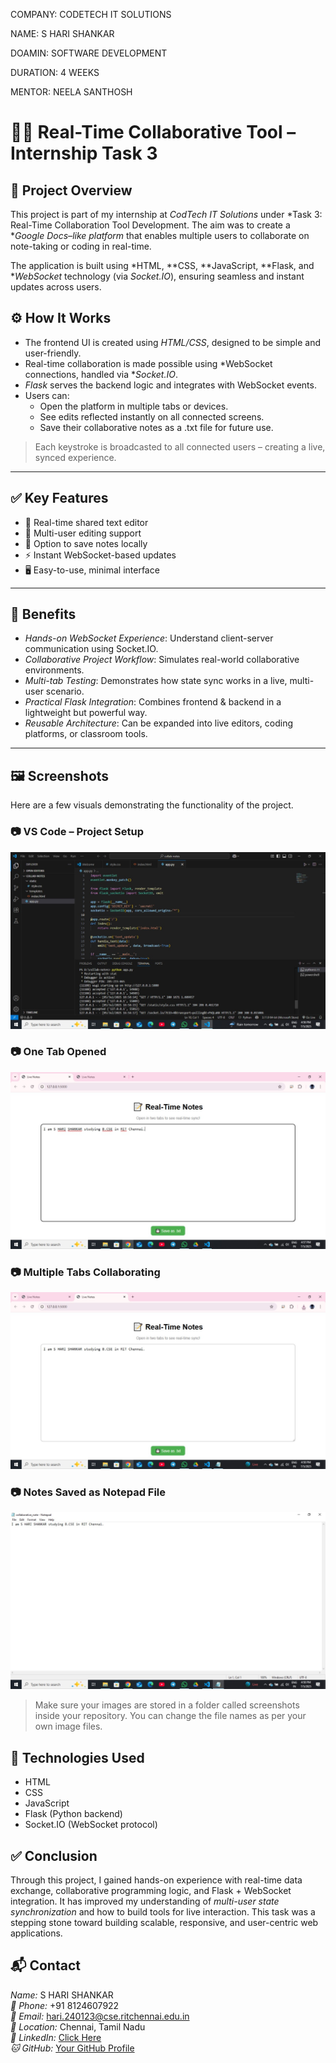 COMPANY: CODETECH IT SOLUTIONS

NAME: S HARI SHANKAR

DOAMIN: SOFTWARE DEVELOPMENT

DURATION: 4 WEEKS

MENTOR: NEELA SANTHOSH 


# 🧑‍💻 Real-Time Collaborative Tool – Internship Task 3


## 📌 Project Overview

This project is part of my internship at *CodTech IT Solutions* under *Task 3: Real-Time Collaboration Tool Development. The aim was to create a **Google Docs–like platform* that enables multiple users to collaborate on note-taking or coding in real-time.

The application is built using *HTML, **CSS, **JavaScript, **Flask, and **WebSocket* technology (via *Socket.IO*), ensuring seamless and instant updates across users.



## ⚙ How It Works

- The frontend UI is created using *HTML/CSS*, designed to be simple and user-friendly.
- Real-time collaboration is made possible using *WebSocket connections, handled via **Socket.IO*.
- *Flask* serves the backend logic and integrates with WebSocket events.
- Users can:
  - Open the platform in multiple tabs or devices.
  - See edits reflected instantly on all connected screens.
  - Save their collaborative notes as a .txt file for future use.

> Each keystroke is broadcasted to all connected users – creating a live, synced experience.

---

## ✅ Key Features

- 📄 Real-time shared text editor
- 🔁 Multi-user editing support
- 💾 Option to save notes locally
- ⚡ Instant WebSocket-based updates
- 🖥 Easy-to-use, minimal interface

---

## 🌟 Benefits

- *Hands-on WebSocket Experience*: Understand client-server communication using Socket.IO.
- *Collaborative Project Workflow*: Simulates real-world collaborative environments.
- *Multi-tab Testing*: Demonstrates how state sync works in a live, multi-user scenario.
- *Practical Flask Integration*: Combines frontend & backend in a lightweight but powerful way.
- *Reusable Architecture*: Can be expanded into live editors, coding platforms, or classroom tools.

---

## 🖼 Screenshots

Here are a few visuals demonstrating the functionality of the project.

### 📷 VS Code – Project Setup
![VS Code Screenshot](vscode.jpg)

### 📷 One Tab Opened
![One Tab Screenshot](onetab.jpg)

### 📷 Multiple Tabs Collaborating
![Multi Tab Screenshot](multitab.jpg)

### 📷 Notes Saved as Notepad File
![Saved Notepad Screenshot](notepad.jpg)

> Make sure your images are stored in a folder called screenshots inside your repository. You can change the file names as per your own image files.


## 📌 Technologies Used

- HTML  
- CSS  
- JavaScript  
- Flask (Python backend)  
- Socket.IO (WebSocket protocol)  


## ✅ Conclusion

Through this project, I gained hands-on experience with real-time data exchange, collaborative programming logic, and Flask + WebSocket integration. It has improved my understanding of *multi-user state synchronization* and how to build tools for live interaction. This task was a stepping stone toward building scalable, responsive, and user-centric web applications.



## 📬 Contact

*Name:* S HARI SHANKAR  
*📱 Phone:* +91 8124607922  
*📧 Email:* hari.240123@cse.ritchennai.edu.in  
*📍 Location:* Chennai, Tamil Nadu  
*🔗 LinkedIn:* [Click Here](https://www.linkedin.com/in/s-hari-shankar-27279732b?utm_source=share&utm_campaign=share_via&utm_content=profile&utm_medium=android_app)  
*🐱 GitHub:* [Your GitHub Profile](https://github.com/harimadav)

